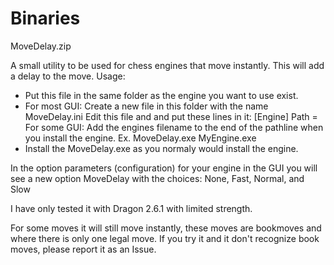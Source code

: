 # Binaries

MoveDelay.zip

A small utility to be used for chess engines that move instantly. This will add a delay to the move.
Usage:

- Put this file in the same folder as the engine you want to use exist.
- For most GUI:
  Create a new file in this folder with the name MoveDelay.ini
  Edit this file and and put these lines in it:
    [Engine]
    Path = <filename of your engine>
  For some GUI:
    Add the engines filename to the end of the pathline when you install the engine. Ex. MoveDelay.exe MyEngine.exe
- Install the MoveDelay.exe as you normaly would install the engine.
  
In the option parameters (configuration) for your engine in the GUI you will see a new option MoveDelay with the choices: None, Fast, Normal, and Slow
  
I have only tested it with Dragon 2.6.1 with limited strength.
 
For some moves it will still move instantly, these moves are bookmoves and where there is only one legal move. If you try it and it don't recognize book moves, please report it as an Issue.
